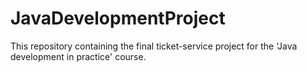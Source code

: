 # JavaDevelopmentProject
This repository  containing the final ticket-service project for the 'Java development in practice' course.
